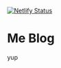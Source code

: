 [![Netlify Status](https://api.netlify.com/api/v1/badges/38be7eb2-5bfc-4ab8-ac6d-c1b8b75c9e99/deploy-status)](https://app.netlify.com/sites/deluxe-kangaroo-dfeb2b/deploys)

# Me Blog

yup

